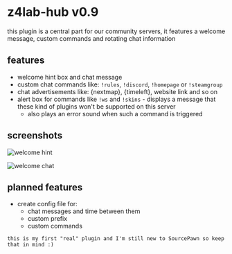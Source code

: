 # z4lab-hub v0.9

this plugin is a central part for our community servers, it features a welcome message, custom commands and rotating chat information

## features 
-   welcome hint box and chat message
-   custom chat commands like: `!rules`, `!discord`, `!homepage` or `!steamgroup`
-   chat advertisements like: {nextmap}, {timeleft}, website link and so on
-   alert box for commands like `!ws` and `!skins` - displays a message that these kind of plugins won't be supported on this server
    -   also plays an error sound when such a command is triggered

## screenshots

![welcome hint](https://z4lab.com/downloads/welcome-hint.jpg)

![welcome chat](https://z4lab.com/downloads/welcome-chat.jpg)

## planned features
-   create config file for:
    -   chat messages and time between them
    -   custom prefix
    -   custom commands

```text
this is my first "real" plugin and I'm still new to SourcePawn so keep that in mind :)
```
